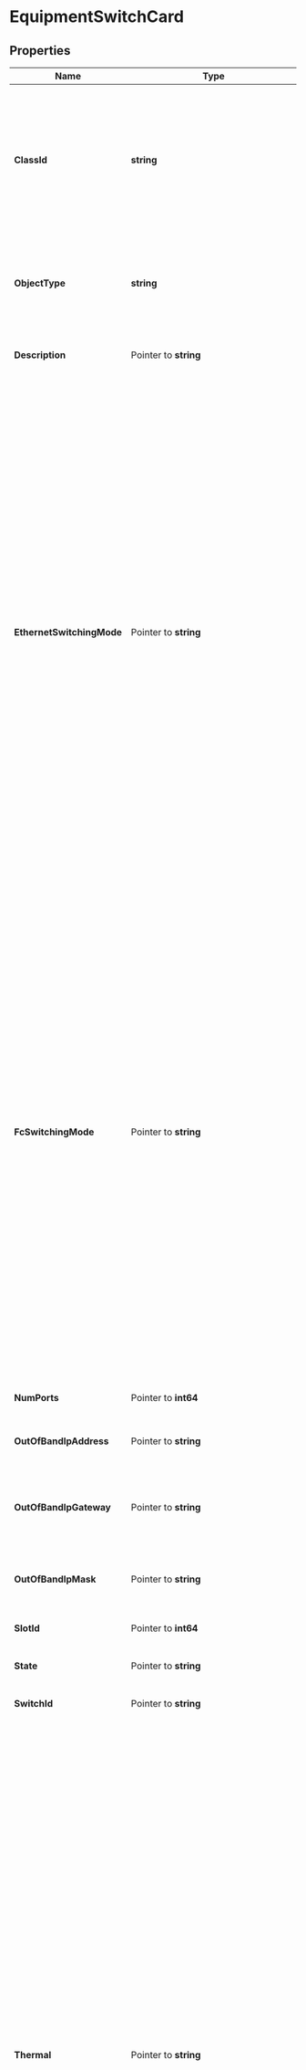 # EquipmentSwitchCard

## Properties

Name | Type | Description | Notes
------------ | ------------- | ------------- | -------------
**ClassId** | **string** | The fully-qualified name of the instantiated, concrete type. This property is used as a discriminator to identify the type of the payload when marshaling and unmarshaling data. | [default to "equipment.SwitchCard"]
**ObjectType** | **string** | The fully-qualified name of the instantiated, concrete type. The value should be the same as the &#39;ClassId&#39; property. | [default to "equipment.SwitchCard"]
**Description** | Pointer to **string** | Detailed description of this switch hardware. | [optional] [readonly] 
**EthernetSwitchingMode** | Pointer to **string** | The user configured Ethernet switching mode for this switch (End-Host or Switch). * &#x60;end-host&#x60; - In end-host mode, the fabric interconnects appear to the upstream devices as end hosts with multiple links.In this mode, the switch does not run Spanning Tree Protocol and avoids loops by following a set of rules for traffic forwarding.In case of ethernet switching mode - Ethernet end-host mode is also known as Ethernet host virtualizer. * &#x60;switch&#x60; - In switch mode, the switch runs Spanning Tree Protocol to avoid loops, and broadcast and multicast packets are handled in the traditional way.This is the traditional switch mode. | [optional] [readonly] [default to "end-host"]
**FcSwitchingMode** | Pointer to **string** | The user configured FC switching mode for this switch (End-Host or Switch). * &#x60;end-host&#x60; - In end-host mode, the fabric interconnects appear to the upstream devices as end hosts with multiple links.In this mode, the switch does not run Spanning Tree Protocol and avoids loops by following a set of rules for traffic forwarding.In case of ethernet switching mode - Ethernet end-host mode is also known as Ethernet host virtualizer. * &#x60;switch&#x60; - In switch mode, the switch runs Spanning Tree Protocol to avoid loops, and broadcast and multicast packets are handled in the traditional way.This is the traditional switch mode. | [optional] [readonly] [default to "end-host"]
**NumPorts** | Pointer to **int64** | Number of ports present in this switch hardware. | [optional] [readonly] 
**OutOfBandIpAddress** | Pointer to **string** | Field specifies this Switch&#39;s Out-of-band IP address. | [optional] [readonly] 
**OutOfBandIpGateway** | Pointer to **string** | Field specifies this Switch&#39;s default gateway for the out-of-band management interface. | [optional] [readonly] 
**OutOfBandIpMask** | Pointer to **string** | Field specifies the Netmask for this Switch&#39;s Out-of-band IP address. | [optional] 
**SlotId** | Pointer to **int64** | Slot identifier of the local Switch slot Interface. | [optional] [readonly] 
**State** | Pointer to **string** | Operational state of the switch hardware. | [optional] [readonly] 
**SwitchId** | Pointer to **string** | Switch Identifier that is local to a cluster. | [optional] [readonly] 
**Thermal** | Pointer to **string** | The Thermal status of the fabric interconnect. * &#x60;unknown&#x60; - The default state of the sensor (in case no data is received). * &#x60;ok&#x60; - State of the sensor indicating the sensor&#39;s temperature range is okay. * &#x60;upper-non-recoverable&#x60; - State of the sensor indicating that the temperature is extremely high above normal range. * &#x60;upper-critical&#x60; - State of the sensor indicating that the temperature is above normal range. * &#x60;upper-non-critical&#x60; - State of the sensor indicating that the temperature is a little above the normal range. * &#x60;lower-non-critical&#x60; - State of the sensor indicating that the temperature is a little below the normal range. * &#x60;lower-critical&#x60; - State of the sensor indicating that the temperature is below normal range. * &#x60;lower-non-recoverable&#x60; - State of the sensor indicating that the temperature is extremely below normal range. | [optional] [default to "unknown"]
**FcPortChannels** | Pointer to [**[]FcPortChannelRelationship**](FcPortChannelRelationship.md) | An array of relationships to fcPortChannel resources. | [optional] 
**InventoryDeviceInfo** | Pointer to [**InventoryDeviceInfoRelationship**](inventory.DeviceInfo.Relationship.md) |  | [optional] 
**NetworkElement** | Pointer to [**NetworkElementRelationship**](network.Element.Relationship.md) |  | [optional] 
**PortChannels** | Pointer to [**[]EtherPortChannelRelationship**](EtherPortChannelRelationship.md) | An array of relationships to etherPortChannel resources. | [optional] 
**PortGroups** | Pointer to [**[]PortGroupRelationship**](PortGroupRelationship.md) | An array of relationships to portGroup resources. | [optional] [readonly] 
**RegisteredDevice** | Pointer to [**AssetDeviceRegistrationRelationship**](asset.DeviceRegistration.Relationship.md) |  | [optional] 

## Methods

### NewEquipmentSwitchCard

`func NewEquipmentSwitchCard(classId string, objectType string, ) *EquipmentSwitchCard`

NewEquipmentSwitchCard instantiates a new EquipmentSwitchCard object
This constructor will assign default values to properties that have it defined,
and makes sure properties required by API are set, but the set of arguments
will change when the set of required properties is changed

### NewEquipmentSwitchCardWithDefaults

`func NewEquipmentSwitchCardWithDefaults() *EquipmentSwitchCard`

NewEquipmentSwitchCardWithDefaults instantiates a new EquipmentSwitchCard object
This constructor will only assign default values to properties that have it defined,
but it doesn't guarantee that properties required by API are set

### GetClassId

`func (o *EquipmentSwitchCard) GetClassId() string`

GetClassId returns the ClassId field if non-nil, zero value otherwise.

### GetClassIdOk

`func (o *EquipmentSwitchCard) GetClassIdOk() (*string, bool)`

GetClassIdOk returns a tuple with the ClassId field if it's non-nil, zero value otherwise
and a boolean to check if the value has been set.

### SetClassId

`func (o *EquipmentSwitchCard) SetClassId(v string)`

SetClassId sets ClassId field to given value.


### GetObjectType

`func (o *EquipmentSwitchCard) GetObjectType() string`

GetObjectType returns the ObjectType field if non-nil, zero value otherwise.

### GetObjectTypeOk

`func (o *EquipmentSwitchCard) GetObjectTypeOk() (*string, bool)`

GetObjectTypeOk returns a tuple with the ObjectType field if it's non-nil, zero value otherwise
and a boolean to check if the value has been set.

### SetObjectType

`func (o *EquipmentSwitchCard) SetObjectType(v string)`

SetObjectType sets ObjectType field to given value.


### GetDescription

`func (o *EquipmentSwitchCard) GetDescription() string`

GetDescription returns the Description field if non-nil, zero value otherwise.

### GetDescriptionOk

`func (o *EquipmentSwitchCard) GetDescriptionOk() (*string, bool)`

GetDescriptionOk returns a tuple with the Description field if it's non-nil, zero value otherwise
and a boolean to check if the value has been set.

### SetDescription

`func (o *EquipmentSwitchCard) SetDescription(v string)`

SetDescription sets Description field to given value.

### HasDescription

`func (o *EquipmentSwitchCard) HasDescription() bool`

HasDescription returns a boolean if a field has been set.

### GetEthernetSwitchingMode

`func (o *EquipmentSwitchCard) GetEthernetSwitchingMode() string`

GetEthernetSwitchingMode returns the EthernetSwitchingMode field if non-nil, zero value otherwise.

### GetEthernetSwitchingModeOk

`func (o *EquipmentSwitchCard) GetEthernetSwitchingModeOk() (*string, bool)`

GetEthernetSwitchingModeOk returns a tuple with the EthernetSwitchingMode field if it's non-nil, zero value otherwise
and a boolean to check if the value has been set.

### SetEthernetSwitchingMode

`func (o *EquipmentSwitchCard) SetEthernetSwitchingMode(v string)`

SetEthernetSwitchingMode sets EthernetSwitchingMode field to given value.

### HasEthernetSwitchingMode

`func (o *EquipmentSwitchCard) HasEthernetSwitchingMode() bool`

HasEthernetSwitchingMode returns a boolean if a field has been set.

### GetFcSwitchingMode

`func (o *EquipmentSwitchCard) GetFcSwitchingMode() string`

GetFcSwitchingMode returns the FcSwitchingMode field if non-nil, zero value otherwise.

### GetFcSwitchingModeOk

`func (o *EquipmentSwitchCard) GetFcSwitchingModeOk() (*string, bool)`

GetFcSwitchingModeOk returns a tuple with the FcSwitchingMode field if it's non-nil, zero value otherwise
and a boolean to check if the value has been set.

### SetFcSwitchingMode

`func (o *EquipmentSwitchCard) SetFcSwitchingMode(v string)`

SetFcSwitchingMode sets FcSwitchingMode field to given value.

### HasFcSwitchingMode

`func (o *EquipmentSwitchCard) HasFcSwitchingMode() bool`

HasFcSwitchingMode returns a boolean if a field has been set.

### GetNumPorts

`func (o *EquipmentSwitchCard) GetNumPorts() int64`

GetNumPorts returns the NumPorts field if non-nil, zero value otherwise.

### GetNumPortsOk

`func (o *EquipmentSwitchCard) GetNumPortsOk() (*int64, bool)`

GetNumPortsOk returns a tuple with the NumPorts field if it's non-nil, zero value otherwise
and a boolean to check if the value has been set.

### SetNumPorts

`func (o *EquipmentSwitchCard) SetNumPorts(v int64)`

SetNumPorts sets NumPorts field to given value.

### HasNumPorts

`func (o *EquipmentSwitchCard) HasNumPorts() bool`

HasNumPorts returns a boolean if a field has been set.

### GetOutOfBandIpAddress

`func (o *EquipmentSwitchCard) GetOutOfBandIpAddress() string`

GetOutOfBandIpAddress returns the OutOfBandIpAddress field if non-nil, zero value otherwise.

### GetOutOfBandIpAddressOk

`func (o *EquipmentSwitchCard) GetOutOfBandIpAddressOk() (*string, bool)`

GetOutOfBandIpAddressOk returns a tuple with the OutOfBandIpAddress field if it's non-nil, zero value otherwise
and a boolean to check if the value has been set.

### SetOutOfBandIpAddress

`func (o *EquipmentSwitchCard) SetOutOfBandIpAddress(v string)`

SetOutOfBandIpAddress sets OutOfBandIpAddress field to given value.

### HasOutOfBandIpAddress

`func (o *EquipmentSwitchCard) HasOutOfBandIpAddress() bool`

HasOutOfBandIpAddress returns a boolean if a field has been set.

### GetOutOfBandIpGateway

`func (o *EquipmentSwitchCard) GetOutOfBandIpGateway() string`

GetOutOfBandIpGateway returns the OutOfBandIpGateway field if non-nil, zero value otherwise.

### GetOutOfBandIpGatewayOk

`func (o *EquipmentSwitchCard) GetOutOfBandIpGatewayOk() (*string, bool)`

GetOutOfBandIpGatewayOk returns a tuple with the OutOfBandIpGateway field if it's non-nil, zero value otherwise
and a boolean to check if the value has been set.

### SetOutOfBandIpGateway

`func (o *EquipmentSwitchCard) SetOutOfBandIpGateway(v string)`

SetOutOfBandIpGateway sets OutOfBandIpGateway field to given value.

### HasOutOfBandIpGateway

`func (o *EquipmentSwitchCard) HasOutOfBandIpGateway() bool`

HasOutOfBandIpGateway returns a boolean if a field has been set.

### GetOutOfBandIpMask

`func (o *EquipmentSwitchCard) GetOutOfBandIpMask() string`

GetOutOfBandIpMask returns the OutOfBandIpMask field if non-nil, zero value otherwise.

### GetOutOfBandIpMaskOk

`func (o *EquipmentSwitchCard) GetOutOfBandIpMaskOk() (*string, bool)`

GetOutOfBandIpMaskOk returns a tuple with the OutOfBandIpMask field if it's non-nil, zero value otherwise
and a boolean to check if the value has been set.

### SetOutOfBandIpMask

`func (o *EquipmentSwitchCard) SetOutOfBandIpMask(v string)`

SetOutOfBandIpMask sets OutOfBandIpMask field to given value.

### HasOutOfBandIpMask

`func (o *EquipmentSwitchCard) HasOutOfBandIpMask() bool`

HasOutOfBandIpMask returns a boolean if a field has been set.

### GetSlotId

`func (o *EquipmentSwitchCard) GetSlotId() int64`

GetSlotId returns the SlotId field if non-nil, zero value otherwise.

### GetSlotIdOk

`func (o *EquipmentSwitchCard) GetSlotIdOk() (*int64, bool)`

GetSlotIdOk returns a tuple with the SlotId field if it's non-nil, zero value otherwise
and a boolean to check if the value has been set.

### SetSlotId

`func (o *EquipmentSwitchCard) SetSlotId(v int64)`

SetSlotId sets SlotId field to given value.

### HasSlotId

`func (o *EquipmentSwitchCard) HasSlotId() bool`

HasSlotId returns a boolean if a field has been set.

### GetState

`func (o *EquipmentSwitchCard) GetState() string`

GetState returns the State field if non-nil, zero value otherwise.

### GetStateOk

`func (o *EquipmentSwitchCard) GetStateOk() (*string, bool)`

GetStateOk returns a tuple with the State field if it's non-nil, zero value otherwise
and a boolean to check if the value has been set.

### SetState

`func (o *EquipmentSwitchCard) SetState(v string)`

SetState sets State field to given value.

### HasState

`func (o *EquipmentSwitchCard) HasState() bool`

HasState returns a boolean if a field has been set.

### GetSwitchId

`func (o *EquipmentSwitchCard) GetSwitchId() string`

GetSwitchId returns the SwitchId field if non-nil, zero value otherwise.

### GetSwitchIdOk

`func (o *EquipmentSwitchCard) GetSwitchIdOk() (*string, bool)`

GetSwitchIdOk returns a tuple with the SwitchId field if it's non-nil, zero value otherwise
and a boolean to check if the value has been set.

### SetSwitchId

`func (o *EquipmentSwitchCard) SetSwitchId(v string)`

SetSwitchId sets SwitchId field to given value.

### HasSwitchId

`func (o *EquipmentSwitchCard) HasSwitchId() bool`

HasSwitchId returns a boolean if a field has been set.

### GetThermal

`func (o *EquipmentSwitchCard) GetThermal() string`

GetThermal returns the Thermal field if non-nil, zero value otherwise.

### GetThermalOk

`func (o *EquipmentSwitchCard) GetThermalOk() (*string, bool)`

GetThermalOk returns a tuple with the Thermal field if it's non-nil, zero value otherwise
and a boolean to check if the value has been set.

### SetThermal

`func (o *EquipmentSwitchCard) SetThermal(v string)`

SetThermal sets Thermal field to given value.

### HasThermal

`func (o *EquipmentSwitchCard) HasThermal() bool`

HasThermal returns a boolean if a field has been set.

### GetFcPortChannels

`func (o *EquipmentSwitchCard) GetFcPortChannels() []FcPortChannelRelationship`

GetFcPortChannels returns the FcPortChannels field if non-nil, zero value otherwise.

### GetFcPortChannelsOk

`func (o *EquipmentSwitchCard) GetFcPortChannelsOk() (*[]FcPortChannelRelationship, bool)`

GetFcPortChannelsOk returns a tuple with the FcPortChannels field if it's non-nil, zero value otherwise
and a boolean to check if the value has been set.

### SetFcPortChannels

`func (o *EquipmentSwitchCard) SetFcPortChannels(v []FcPortChannelRelationship)`

SetFcPortChannels sets FcPortChannels field to given value.

### HasFcPortChannels

`func (o *EquipmentSwitchCard) HasFcPortChannels() bool`

HasFcPortChannels returns a boolean if a field has been set.

### SetFcPortChannelsNil

`func (o *EquipmentSwitchCard) SetFcPortChannelsNil(b bool)`

 SetFcPortChannelsNil sets the value for FcPortChannels to be an explicit nil

### UnsetFcPortChannels
`func (o *EquipmentSwitchCard) UnsetFcPortChannels()`

UnsetFcPortChannels ensures that no value is present for FcPortChannels, not even an explicit nil
### GetInventoryDeviceInfo

`func (o *EquipmentSwitchCard) GetInventoryDeviceInfo() InventoryDeviceInfoRelationship`

GetInventoryDeviceInfo returns the InventoryDeviceInfo field if non-nil, zero value otherwise.

### GetInventoryDeviceInfoOk

`func (o *EquipmentSwitchCard) GetInventoryDeviceInfoOk() (*InventoryDeviceInfoRelationship, bool)`

GetInventoryDeviceInfoOk returns a tuple with the InventoryDeviceInfo field if it's non-nil, zero value otherwise
and a boolean to check if the value has been set.

### SetInventoryDeviceInfo

`func (o *EquipmentSwitchCard) SetInventoryDeviceInfo(v InventoryDeviceInfoRelationship)`

SetInventoryDeviceInfo sets InventoryDeviceInfo field to given value.

### HasInventoryDeviceInfo

`func (o *EquipmentSwitchCard) HasInventoryDeviceInfo() bool`

HasInventoryDeviceInfo returns a boolean if a field has been set.

### GetNetworkElement

`func (o *EquipmentSwitchCard) GetNetworkElement() NetworkElementRelationship`

GetNetworkElement returns the NetworkElement field if non-nil, zero value otherwise.

### GetNetworkElementOk

`func (o *EquipmentSwitchCard) GetNetworkElementOk() (*NetworkElementRelationship, bool)`

GetNetworkElementOk returns a tuple with the NetworkElement field if it's non-nil, zero value otherwise
and a boolean to check if the value has been set.

### SetNetworkElement

`func (o *EquipmentSwitchCard) SetNetworkElement(v NetworkElementRelationship)`

SetNetworkElement sets NetworkElement field to given value.

### HasNetworkElement

`func (o *EquipmentSwitchCard) HasNetworkElement() bool`

HasNetworkElement returns a boolean if a field has been set.

### GetPortChannels

`func (o *EquipmentSwitchCard) GetPortChannels() []EtherPortChannelRelationship`

GetPortChannels returns the PortChannels field if non-nil, zero value otherwise.

### GetPortChannelsOk

`func (o *EquipmentSwitchCard) GetPortChannelsOk() (*[]EtherPortChannelRelationship, bool)`

GetPortChannelsOk returns a tuple with the PortChannels field if it's non-nil, zero value otherwise
and a boolean to check if the value has been set.

### SetPortChannels

`func (o *EquipmentSwitchCard) SetPortChannels(v []EtherPortChannelRelationship)`

SetPortChannels sets PortChannels field to given value.

### HasPortChannels

`func (o *EquipmentSwitchCard) HasPortChannels() bool`

HasPortChannels returns a boolean if a field has been set.

### SetPortChannelsNil

`func (o *EquipmentSwitchCard) SetPortChannelsNil(b bool)`

 SetPortChannelsNil sets the value for PortChannels to be an explicit nil

### UnsetPortChannels
`func (o *EquipmentSwitchCard) UnsetPortChannels()`

UnsetPortChannels ensures that no value is present for PortChannels, not even an explicit nil
### GetPortGroups

`func (o *EquipmentSwitchCard) GetPortGroups() []PortGroupRelationship`

GetPortGroups returns the PortGroups field if non-nil, zero value otherwise.

### GetPortGroupsOk

`func (o *EquipmentSwitchCard) GetPortGroupsOk() (*[]PortGroupRelationship, bool)`

GetPortGroupsOk returns a tuple with the PortGroups field if it's non-nil, zero value otherwise
and a boolean to check if the value has been set.

### SetPortGroups

`func (o *EquipmentSwitchCard) SetPortGroups(v []PortGroupRelationship)`

SetPortGroups sets PortGroups field to given value.

### HasPortGroups

`func (o *EquipmentSwitchCard) HasPortGroups() bool`

HasPortGroups returns a boolean if a field has been set.

### SetPortGroupsNil

`func (o *EquipmentSwitchCard) SetPortGroupsNil(b bool)`

 SetPortGroupsNil sets the value for PortGroups to be an explicit nil

### UnsetPortGroups
`func (o *EquipmentSwitchCard) UnsetPortGroups()`

UnsetPortGroups ensures that no value is present for PortGroups, not even an explicit nil
### GetRegisteredDevice

`func (o *EquipmentSwitchCard) GetRegisteredDevice() AssetDeviceRegistrationRelationship`

GetRegisteredDevice returns the RegisteredDevice field if non-nil, zero value otherwise.

### GetRegisteredDeviceOk

`func (o *EquipmentSwitchCard) GetRegisteredDeviceOk() (*AssetDeviceRegistrationRelationship, bool)`

GetRegisteredDeviceOk returns a tuple with the RegisteredDevice field if it's non-nil, zero value otherwise
and a boolean to check if the value has been set.

### SetRegisteredDevice

`func (o *EquipmentSwitchCard) SetRegisteredDevice(v AssetDeviceRegistrationRelationship)`

SetRegisteredDevice sets RegisteredDevice field to given value.

### HasRegisteredDevice

`func (o *EquipmentSwitchCard) HasRegisteredDevice() bool`

HasRegisteredDevice returns a boolean if a field has been set.


[[Back to Model list]](../README.md#documentation-for-models) [[Back to API list]](../README.md#documentation-for-api-endpoints) [[Back to README]](../README.md)


